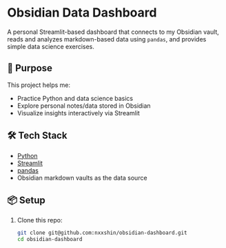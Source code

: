 # Obsidian Data Dashboard

A personal Streamlit-based dashboard that connects to my Obsidian vault, reads and analyzes markdown-based data using `pandas`, and provides simple data science exercises.

## 🧠 Purpose

This project helps me:

- Practice Python and data science basics
- Explore personal notes/data stored in Obsidian
- Visualize insights interactively via Streamlit

## 🛠️ Tech Stack

- [Python](https://www.python.org/)
- [Streamlit](https://streamlit.io/)
- [pandas](https://pandas.pydata.org/)
- Obsidian markdown vaults as the data source

## 📦 Setup

1. Clone this repo:
   ```bash
   git clone git@github.com:nxxshin/obsidian-dashboard.git
   cd obsidian-dashboard

